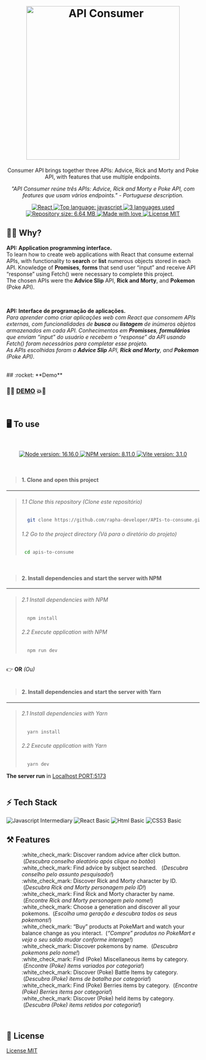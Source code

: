 <h1 align="center">
  <br>
  <img src="https://user-images.githubusercontent.com/91702283/199725215-ee925afe-cb0e-419b-ac02-e38fb59729a5.png" alt="API Consumer" height="400" width="400">
  <br>
</h1>
<p align="center">Consumer API brings together three APIs: Advice, Rick and Morty and Poke API, with features that use multiple endpoints.</p>

<p align="center"><i>"API Consumer reúne três APIs: Advice, Rick and Morty e Poke API, com features que usam vários endpoints." - Portuguese description.</i></p>

<p align="center"> 
    <a href="#">
        <img src="https://img.shields.io/badge/React-AC92EC?style=flat&logo=react&logoColor=61DAFB" alt="React">
    </a>
    <a href="#">
        <img src="https://img.shields.io/github/languages/top/rapha-developer/apis-to-consume?color=5D9CEC" alt="Top language: javascript">
    </a>
    <a href="#">
        <img src="https://img.shields.io/github/languages/count/rapha-developer/apis-to-consume?color=FC6E51" alt="3 languages used">
    </a>
    <a href=#">
        <img src="https://img.shields.io/github/repo-size/rapha-developer/apis-to-consume?color=FFA400" alt="Repository size: 6.64 MB" >
    </a>
    <a href="#">
        <img src="https://img.shields.io/badge/Made%20with-%E2%9D%A4%EF%B8%8F-EC87C0.svg" alt="Made with love" />
    </a>
    <a href="#">
        <img src="https://img.shields.io/badge/license-MIT-1abc9c.svg" alt="License MIT" />
    </a>  
</p>

## :student: **Why?**
<p align="left"><b>API: Application programming interface.</b><br />To learn how to create web applications with React that consume external APIs, with functionality to <b>search</b> or <b>list</b> numerous objects stored in each API. Knowledge of <b>Promises</b>, <b>forms</b> that send user “input” and receive API “response” using Fetch() were necessary to complete this project.<br />The chosen APIs were the <b>Advice Slip</b> API, <b>Rick and Morty</b>, and <b>Pokemon</b> (Poke API).</p><br />
<p align="left"><b>API: Interface de programação de aplicações.</b><br /><i>Para aprender como criar aplicações web com React que consomem APIs externas, com funcionalidades de <b>busca</b> ou <b>listagem</b> de inúmeros objetos armazenados em cada API. Conhecimentos em <b>Promisses</b>, <b>formulários</b> que enviam “input” do usuário e recebem o “response” da API usando Fetch() foram necessários para completar esse projeto.<br />As APIs escolhidas foram a <b>Advice Slip</b> API, <b>Rick and Morty</b>, and <b>Pokemon</b> (Poke API).</i></p>
<br />
## :rocket: **Demo**

### :fist_right::boom:	<a target="_blank" href="https://rapha-behance-portfolio.netlify.app/">DEMO</a>  :boom::fist_left:
<br />

## :desktop_computer: **To use**

<br />
<p align="center"> 
  <a href="#">
      <img src="https://img.shields.io/badge/NODE%20%3E=-16.16.0-663399?style=flat-square&logo=node.js" alt="Node version: 16.16.0">
  </a>
  <a href="#">
      <img src="https://img.shields.io/badge/NPM%20%3E=-8.11.0-cf486a?style=flat-square&logo=npm" alt="NPM version: 8.11.0">
  </a>      
  <a href="#">
      <img src="https://img.shields.io/badge/VITE%20-3.1.0-5D9CEC?style=flat-square&logo=vite" alt="Vite version: 3.1.0">
  </a>     
</p>
<br />

> #### 1. Clone and open this project
                                                                                                      
***
> ###### 1.1 Clone this repository (Clone este repositório) 
>```bash
>   git clone https://github.com/rapha-developer/APIs-to-consume.git
> ```
> ###### 1.2 Go to the project directory (Vá para o diretório do projeto) 
>```bash
>  cd apis-to-consume
> ```

<br />

> #### 2. Install dependencies and start the server with NPM
***
> ######  2.1 Install dependencies with NPM
> ```bash
>   npm install 
> ```
>
> ###### 2.2 Execute application with NPM
> ```bash
>   npm run dev
> ```

<br/>:point_right: **OR** <i>(Ou)</i><br/><br/> 

> #### 2. Install dependencies and start the server with Yarn
***
> ######  2.1 Install dependencies with Yarn
> ```bash
>   yarn install
> ```
> ###### 2.2 Execute application with Yarn
> ```bash
>   yarn dev
> ```

**The server run** in  <a href="http://127.0.0.1:5173/" target="_blank">Localhost PORT:5173</a><br /><br />

## :zap: **Tech Stack**
                                                                   
<img src="https://shields.io/badge/Javascript-intermediary-48CFAD?logo=javascript&style=for-the-badge" alt="Javascript Intermediary" />
<img src="https://shields.io/badge/React-basic-AC92EC?logo=react&style=for-the-badge" alt="React Basic" />
<img src="https://shields.io/badge/Html-basic-FC6E51?logo=html5&style=for-the-badge" alt="Html Basic" />
<img src="https://shields.io/badge/Css-basic-5D9CEC?logo=css3&style=for-the-badge" alt="CSS3 Basic" />
<br />

## :hammer_and_pick: **Features**

<dl>
  <dd>:white_check_mark: Discover random advice after click button. &nbsp;(<i>Descubra conselho aleatório após clique no botão</i>)</dd>
  <dd>:white_check_mark: Find advice by subject searched. &nbsp;&nbsp;(<i>Descubra conselho pelo assunto pesquisado!</i>)</dd>
  <dd>:white_check_mark: Discover Rick and Morty character by ID. &nbsp;(<i>Descubra Rick and Morty personagem pelo ID!</i>)</dd>
  <dd>:white_check_mark: Find Rick and Morty character by name. &nbsp;(<i>Encontre Rick and Morty personagem pelo nome!</i>)</dd>
  <dd>:white_check_mark: Choose a generation and discover all your pokemons. &nbsp;(<i>Escolha uma geração e descubra todos os seus pokemons!</i>)</dd>
  <dd>:white_check_mark: “Buy” products at PokeMart and watch your balance change as you interact. &nbsp;(<i>“Compre” produtos no PokeMart e veja o seu saldo mudar conforme interage!</i>)</dd>
  <dd>:white_check_mark: Discover pokemons by name. &nbsp;(<i>Descubra pokemons pelo nome!</i>)</dd>
  <dd>:white_check_mark: Find (Poke) Miscellaneous items by category. &nbsp;(<i>Encontre (Poke) items variados por categoria!</i>)</dd>
  <dd>:white_check_mark: Discover (Poke) Battle Items by category. &nbsp;(<i>Descubra (Poke) items de batalha por categoria!</i>)</dd>
  <dd>:white_check_mark: Find (Poke) Berries items by category. &nbsp;(<i>Encontre (Poke) Berries items por categoria!</i>)</dd>
  <dd>:white_check_mark: Discover (Poke) held items by category. &nbsp;(<i>Descubra (Poke) items retidos por categoria!</i>)</dd>
</dl>
<br />

## :pencil: **License**

[License MIT](https://choosealicense.com/licenses/mit/)